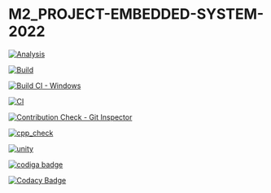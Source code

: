 # M2_PROJECT-EMBEDDED-SYSTEM-2022

[![Analysis](https://github.com/Vishnuprasad1234/M2_PROJECT-EMBEDDED-SYSTEM-2022/actions/workflows/Analysis.yml/badge.svg)](https://github.com/Vishnuprasad1234/M2_PROJECT-EMBEDDED-SYSTEM-2022/actions/workflows/Analysis.yml)

[![Build](https://github.com/Vishnuprasad1234/M2_PROJECT-EMBEDDED-SYSTEM-2022/actions/workflows/build.yml/badge.svg)](https://github.com/Vishnuprasad1234/M2_PROJECT-EMBEDDED-SYSTEM-2022/actions/workflows/build.yml)

[![Build CI - Windows](https://github.com/Vishnuprasad1234/M2_PROJECT-EMBEDDED-SYSTEM-2022/actions/workflows/Build_windows.yml/badge.svg)](https://github.com/Vishnuprasad1234/M2_PROJECT-EMBEDDED-SYSTEM-2022/actions/workflows/Build_windows.yml)

[![CI](https://github.com/Vishnuprasad1234/M2_PROJECT-EMBEDDED-SYSTEM-2022/actions/workflows/valgrind.yml/badge.svg)](https://github.com/Vishnuprasad1234/M2_PROJECT-EMBEDDED-SYSTEM-2022/actions/workflows/valgrind.yml)

[![Contribution Check - Git Inspector](https://github.com/Vishnuprasad1234/M2_PROJECT-EMBEDDED-SYSTEM-2022/actions/workflows/get%20%20inspector.yml/badge.svg)](https://github.com/Vishnuprasad1234/M2_PROJECT-EMBEDDED-SYSTEM-2022/actions/workflows/get%20%20inspector.yml)

[![cpp_check](https://github.com/Vishnuprasad1234/M2_PROJECT-EMBEDDED-SYSTEM-2022/actions/workflows/cppcheck.yml/badge.svg)](https://github.com/Vishnuprasad1234/M2_PROJECT-EMBEDDED-SYSTEM-2022/actions/workflows/cppcheck.yml)

[![unity](https://github.com/Vishnuprasad1234/M2_PROJECT-EMBEDDED-SYSTEM-2022/actions/workflows/unity.yml/badge.svg)](https://github.com/Vishnuprasad1234/M2_PROJECT-EMBEDDED-SYSTEM-2022/actions/workflows/unity.yml)

<a href="https://app.codiga.io/public/user/github/Vishnuprasad1234">
   <img src="https://api.codiga.io/public/badge/user/github/Vishnuprasad1234?style=light" alt="codiga badge" />
</a>

[![Codacy Badge](https://app.codacy.com/project/badge/Grade/f417c063e3fa4edda4f6eac1595b9cf5)](https://www.codacy.com/gh/Vishnuprasad1234/M2_PROJECT-EMBEDDED-SYSTEM-2022/dashboard?utm_source=github.com&amp;utm_medium=referral&amp;utm_content=Vishnuprasad1234/M2_PROJECT-EMBEDDED-SYSTEM-2022&amp;utm_campaign=Badge_Grade)
